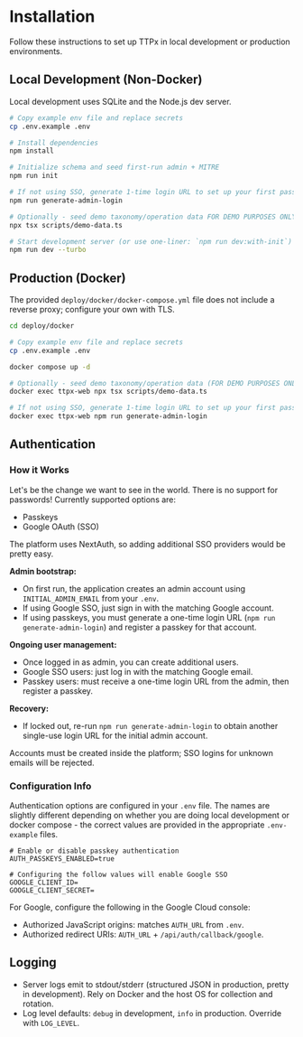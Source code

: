 # Installation

Follow these instructions to set up TTPx in local development or production environments.

## Local Development (Non-Docker)

Local development uses SQLite and the Node.js dev server.

```sh
# Copy example env file and replace secrets
cp .env.example .env

# Install dependencies
npm install

# Initialize schema and seed first-run admin + MITRE
npm run init

# If not using SSO, generate 1-time login URL to set up your first passkey
npm run generate-admin-login

# Optionally - seed demo taxonomy/operation data FOR DEMO PURPOSES ONLY)
npx tsx scripts/demo-data.ts

# Start development server (or use one-liner: `npm run dev:with-init`)
npm run dev --turbo
```

## Production (Docker)

The provided `deploy/docker/docker-compose.yml` file does not include a reverse proxy; configure your own with TLS.

```sh
cd deploy/docker

# Copy example env file and replace secrets
cp .env.example .env

docker compose up -d

# Optionally - seed demo taxonomy/operation data (FOR DEMO PURPOSES ONLY)
docker exec ttpx-web npx tsx scripts/demo-data.ts

# If not using SSO, generate 1-time login URL to set up your first passkey
docker exec ttpx-web npm run generate-admin-login
```

## Authentication

### How it Works

Let's be the change we want to see in the world. There is no support for passwords! Currently supported options are:

- Passkeys
- Google OAuth (SSO)

The platform uses NextAuth, so adding additional SSO providers would be pretty easy.

**Admin bootstrap:**

- On first run, the application creates an admin account using `INITIAL_ADMIN_EMAIL` from your `.env`.
- If using Google SSO, just sign in with the matching Google account.
- If using passkeys, you must generate a one-time login URL (`npm run generate-admin-login`) and register a passkey for that account.

**Ongoing user management:**

- Once logged in as admin, you can create additional users.
- Google SSO users: just log in with the matching Google email.
- Passkey users: must receive a one-time login URL from the admin, then register a passkey.

**Recovery:**

- If locked out, re-run `npm run generate-admin-login` to obtain another single-use login URL for the initial admin account.

Accounts must be created inside the platform; SSO logins for unknown emails will be rejected.

### Configuration Info

Authentication options are configured in your `.env` file. The names are slightly different depending on whether you are doing local development or docker compose - the correct values are provided in the appropriate `.env-example` files.

```
# Enable or disable passkey authentication
AUTH_PASSKEYS_ENABLED=true

# Configuring the follow values will enable Google SSO
GOOGLE_CLIENT_ID=
GOOGLE_CLIENT_SECRET=
```

For Google, configure the following in the Google Cloud console:

- Authorized JavaScript origins: matches `AUTH_URL` from `.env`.
- Authorized redirect URIs: `AUTH_URL` + `/api/auth/callback/google`.

## Logging

- Server logs emit to stdout/stderr (structured JSON in production, pretty in development). Rely on Docker and the host OS for collection and rotation.
- Log level defaults: `debug` in development, `info` in production. Override with `LOG_LEVEL`.
